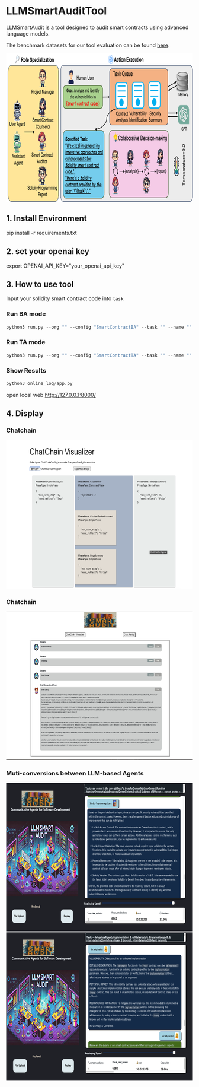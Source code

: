 # LLMSmartAuditTool

LLMSmartAudit is a tool designed to audit smart contracts using advanced language models.

The benchmark datasets for our tool evaluation can be found [here](https://github.com/LLMSmartAudit/SmartContract-benchmark).

<img src='framework.png' height=400>


## 1. Install Environment
pip install -r requirements.txt

## 2. set your openai key
export OPENAI_API_KEY="your_openai_api_key"

## 3. How to use tool
Input your solidity smart contract code into `task`

###  Run BA mode
```python
python3 run.py --org "" --config "SmartContractBA" --task "" --name ""
```

### Run TA mode
```python
python3 run.py --org "" --config "SmartContractTA" --task "" --name ""
```

### Show Results
```python
python3 online_log/app.py
```
open local web http://127.0.0.1:8000/

## 4. Display 
### Chatchain
<img src='chatchain.png' height=400>

### Chatchain
<img src='logvisual.png' height=400>

### Muti-conversions between LLM-based Agents
<img src='AuditExample.png' height=400>

<img src='AuditExample1.png' height=400>
